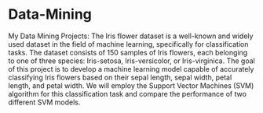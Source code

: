 # Data-Mining
My Data Mining Projects:
The Iris flower dataset is a well-known and widely used dataset in the field of machine learning, specifically for classification tasks. The dataset consists of 150 samples of Iris flowers, each belonging to one of three species: Iris-setosa, Iris-versicolor, or Iris-virginica. The goal of this project is to develop a machine learning model capable of accurately classifying Iris flowers based on their sepal length, sepal width, petal length, and petal width. We will employ the Support Vector Machines (SVM) algorithm for this classification task and compare the performance of two different SVM models.
